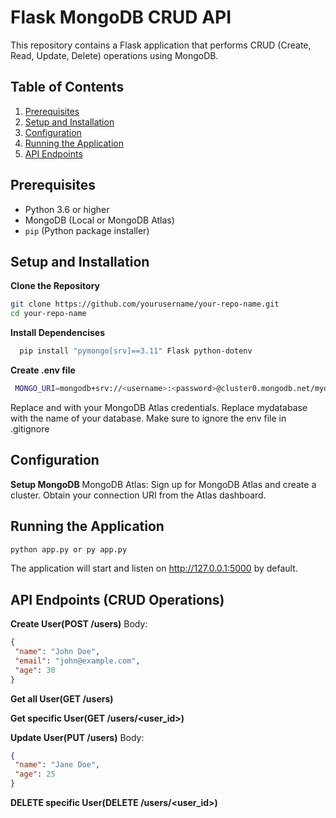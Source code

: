 # Flask MongoDB CRUD API

This repository contains a Flask application that performs CRUD (Create, Read, Update, Delete) operations using MongoDB.

## Table of Contents

1. [Prerequisites](#prerequisites)
2. [Setup and Installation](#setup-and-installation)
3. [Configuration](#configuration)
4. [Running the Application](#running-the-application)
5. [API Endpoints](#api-endpoints-(CRUD-Operations))

## Prerequisites

- Python 3.6 or higher
- MongoDB (Local or MongoDB Atlas)
- `pip` (Python package installer)

## Setup and Installation

  **Clone the Repository**

   ```bash
   git clone https://github.com/yourusername/your-repo-name.git
   cd your-repo-name
   ```

  **Install Dependencises**
  ```bash
    pip install "pymongo[srv]==3.11" Flask python-dotenv
   ```

  **Create .env file**
  ```bash
   MONGO_URI=mongodb+srv://<username>:<password>@cluster0.mongodb.net/mydatabase?retryWrites=true&w=majority
   ```
  Replace <username> and <password> with your MongoDB Atlas credentials.
  Replace mydatabase with the name of your database.
  Make sure to ignore the env file in .gitignore

## Configuration

  **Setup MongoDB**
  MongoDB Atlas: Sign up for MongoDB Atlas and create a cluster. Obtain your connection URI from the Atlas dashboard.

## Running the Application

   ```bash
   python app.py or py app.py
   ```
  The application will start and listen on http://127.0.0.1:5000 by default.

## API Endpoints (CRUD Operations)

   **Create User(POST /users)**
   Body:
   ```json
   {
    "name": "John Doe",
    "email": "john@example.com",
    "age": 30
  }
   ```

   **Get all User(GET /users)**
   
   **Get specific User(GET /users/<user_id>)**
    
   **Update User(PUT /users)**
   Body:
   ```json
   {
    "name": "Jane Doe",
    "age": 25
  }
   ```

  **DELETE specific User(DELETE /users/<user_id>)**


  



